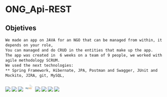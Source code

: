# ONG_Api-REST

## Objetives
    We made an app on JAVA for an NGO that can be managed from within, it depends on your role, 
    You can managed and do CRUD in the entities that make up the app.
    The app was created in  6 weeks on a team of 9 people, we worked with agile methodology SCRUM.
    We used the next technologies: 
    ** Spring Framework, Hibernate, JPA, Postman and Swagger, JUnit and Mockito, JIRA, git, MySQL, 

<code><img height="35" src="https://image.flaticon.com/icons/png/512/226/226777.png"></code>
<code><img height="35" src="https://picodotdev.github.io/blog-bitix/assets/images/logotypes/spring.svg"></code>
<code><img height="30" src="https://media.bitdegree.org/storage/media/images/2018/12/hibernate-interview-questions-logo.png"></code>
<code><img height="30" src="https://raw.githubusercontent.com/github/explore/80688e429a7d4ef2fca1e82350fe8e3517d3494d/topics/mysql/mysql.png"></code>
<code><img height="30" src="https://img.icons8.com/color/48/000000/git.png"></code>
<code><img height="30" src="https://repository-images.githubusercontent.com/233450313/aab78f80-432c-11ea-80f4-3eeebac4d126"></code>
<code><img height="30" src="https://img.icons8.com/color/50/000000/jira.png"></code>
<code><img height="35" src="https://img.icons8.com/color-glass/48/000000/api-settings.png"></code>

